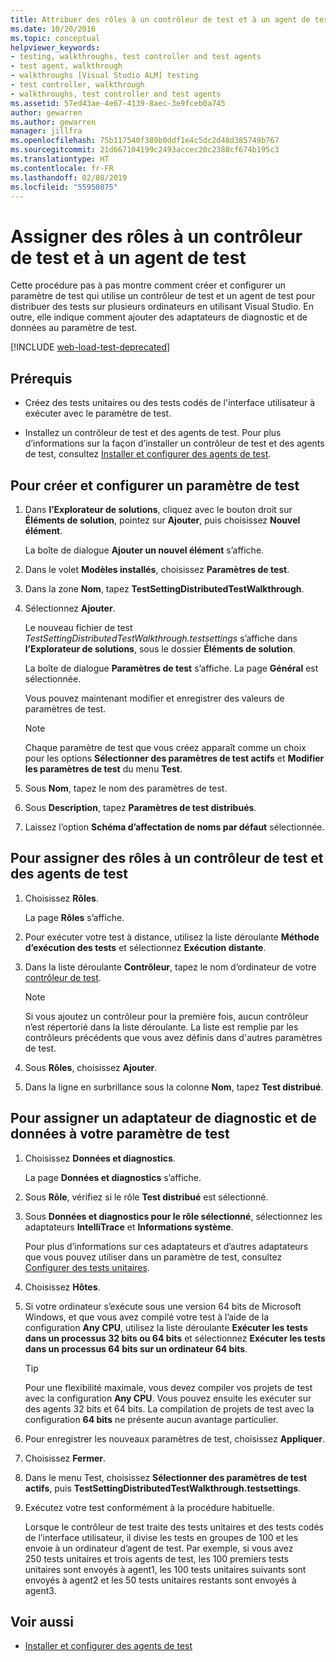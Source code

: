 ```yaml
---
title: Attribuer des rôles à un contrôleur de test et à un agent de test pour les tests automatisés
ms.date: 10/20/2016
ms.topic: conceptual
helpviewer_keywords:
- testing, walkthroughs, test controller and test agents
- test agent, walkthrough
- walkthroughs [Visual Studio ALM] testing
- test controller, walkthrough
- walkthroughs, test controller and test agents
ms.assetid: 57ed43ae-4e67-4139-8aec-3e9fceb0a745
author: gewarren
ms.author: gewarren
manager: jillfra
ms.openlocfilehash: 75b117540f389b0ddf1e4c5dc2d48d385749b767
ms.sourcegitcommit: 21d667104199c2493accec20c2388cf674b195c3
ms.translationtype: HT
ms.contentlocale: fr-FR
ms.lasthandoff: 02/08/2019
ms.locfileid: "55950875"
---
```

# <a name="assign-roles-to-a-test-controller-and-test-agent"></a>Assigner des rôles à un contrôleur de test et à un agent de test

Cette procédure pas à pas montre comment créer et configurer un paramètre de test qui utilise un contrôleur de test et un agent de test pour distribuer des tests sur plusieurs ordinateurs en utilisant Visual Studio. En outre, elle indique comment ajouter des adaptateurs de diagnostic et de données au paramètre de test.

[!INCLUDE [web-load-test-deprecated](includes/web-load-test-deprecated.md)]

## <a name="prerequisites"></a>Prérequis

-   Créez des tests unitaires ou des tests codés de l'interface utilisateur à exécuter avec le paramètre de test.

-   Installez un contrôleur de test et des agents de test. Pour plus d’informations sur la façon d’installer un contrôleur de test et des agents de test, consultez [Installer et configurer des agents de test](../test/lab-management/install-configure-test-agents.md).

## <a name="to-create-and-configure-a-test-setting"></a>Pour créer et configurer un paramètre de test

1.  Dans **l’Explorateur de solutions**, cliquez avec le bouton droit sur **Éléments de solution**, pointez sur **Ajouter**, puis choisissez **Nouvel élément**.

     La boîte de dialogue **Ajouter un nouvel élément** s’affiche.

2.  Dans le volet **Modèles installés**, choisissez **Paramètres de test**.

3.  Dans la zone **Nom**, tapez **TestSettingDistributedTestWalkthrough**.

4.  Sélectionnez **Ajouter**.

     Le nouveau fichier de test *TestSettingDistributedTestWalkthrough.testsettings* s’affiche dans **l’Explorateur de solutions**, sous le dossier **Éléments de solution**.

     La boîte de dialogue **Paramètres de test** s’affiche. La page **Général** est sélectionnée.

     Vous pouvez maintenant modifier et enregistrer des valeurs de paramètres de test.

    > [!NOTE]
    > Chaque paramètre de test que vous créez apparaît comme un choix pour les options **Sélectionner des paramètres de test actifs** et **Modifier les paramètres de test** du menu **Test**.

5.  Sous **Nom**, tapez le nom des paramètres de test.

6.  Sous **Description**, tapez **Paramètres de test distribués**.

7.  Laissez l’option **Schéma d’affectation de noms par défaut** sélectionnée.

## <a name="to-assign-roles-to-a-test-controller-and-test-agents"></a>Pour assigner des rôles à un contrôleur de test et des agents de test

1.  Choisissez **Rôles**.

     La page **Rôles** s’affiche.

2.  Pour exécuter votre test à distance, utilisez la liste déroulante **Méthode d’exécution des tests** et sélectionnez **Exécution distante**.

3.  Dans la liste déroulante **Contrôleur**, tapez le nom d’ordinateur de votre [contrôleur de test](../test/lab-management/install-configure-test-agents.md).

    > [!NOTE]
    > Si vous ajoutez un contrôleur pour la première fois, aucun contrôleur n’est répertorié dans la liste déroulante. La liste est remplie par les contrôleurs précédents que vous avez définis dans d'autres paramètres de test.

4.  Sous **Rôles**, choisissez **Ajouter**.

5.  Dans la ligne en surbrillance sous la colonne **Nom**, tapez **Test distribué**.

## <a name="to-assign-a-diagnostic-and-data-adapter-to-your-test-setting"></a>Pour assigner un adaptateur de diagnostic et de données à votre paramètre de test

1.  Choisissez **Données et diagnostics**.

     La page **Données et diagnostics** s’affiche.

2.  Sous **Rôle**, vérifiez si le rôle **Test distribué** est sélectionné.

3.  Sous **Données et diagnostics pour le rôle sélectionné**, sélectionnez les adaptateurs **IntelliTrace** et **Informations système**.

     Pour plus d’informations sur ces adaptateurs et d’autres adaptateurs que vous pouvez utiliser dans un paramètre de test, consultez [Configurer des tests unitaires](../test/configure-unit-tests-by-using-a-dot-runsettings-file.md).

4.  Choisissez **Hôtes**.

5.  Si votre ordinateur s’exécute sous une version 64 bits de Microsoft Windows, et que vous avez compilé votre test à l’aide de la configuration **Any CPU**, utilisez la liste déroulante **Exécuter les tests dans un processus 32 bits ou 64 bits** et sélectionnez **Exécuter les tests dans un processus 64 bits sur un ordinateur 64 bits**.

    > [!TIP]
    > Pour une flexibilité maximale, vous devez compiler vos projets de test avec la configuration **Any CPU**. Vous pouvez ensuite les exécuter sur des agents 32 bits et 64 bits. La compilation de projets de test avec la configuration **64 bits** ne présente aucun avantage particulier.

6.  Pour enregistrer les nouveaux paramètres de test, choisissez **Appliquer**.

7.  Choisissez **Fermer**.

8.  Dans le menu Test, choisissez **Sélectionner des paramètres de test actifs**, puis **TestSettingDistributedTestWalkthrough.testsettings**.

9. Exécutez votre test conformément à la procédure habituelle.

     Lorsque le contrôleur de test traite des tests unitaires et des tests codés de l’interface utilisateur, il divise les tests en groupes de 100 et les envoie à un ordinateur d’agent de test. Par exemple, si vous avez 250 tests unitaires et trois agents de test, les 100 premiers tests unitaires sont envoyés à agent1, les 100 tests unitaires suivants sont envoyés à agent2 et les 50 tests unitaires restants sont envoyés à agent3.

## <a name="see-also"></a>Voir aussi

- [Installer et configurer des agents de test](../test/lab-management/install-configure-test-agents.md)
